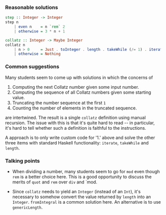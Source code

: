 ### Reasonable solutions

```haskell
step :: Integer -> Integer
step n
    | even n    = n `rem` 2
    | otherwise = 3 * n + 1

collatz :: Integer -> Maybe Integer
collatz n
    | n > 0     = Just . toInteger . length . takeWhile (/= 1) . iterate step $ n
    | otherwise = Nothing
```

### Common suggestions
Many students seem to come up with solutions in which the concerns of

1. Computing the next Collatz number given some input number.
2. Computing the sequence of all Collatz numbers given some starting value.
3. Truncating the number sequence at the first `1`
4. Counting the number of elements in the truncated sequence.

are intertwined. The result is a single `collatz` definition using manual
recursion. The issue with this is that it's quite hard to read -- in particular,
it's hard to tell whether such a definition is faithful to the instructions.

A approach is to only write custom code for '1.' above and solve the other
three items with standard Haskell functionality: `iterate`, `takeWhile` and
`length`.

### Talking points
- When dividing a number, many students seem to go for `mod` even though `rem`
is a better choice here. This is a good opportunity to discuss the merits of
`quot` and `rem` over `div` and `mod.

- Since `collatz` needs to yield an `Integer` (instead of an `Int`), it's
necessary to somehow convert the value returned by `length` into an `Integer`.
`fromIntegral` is a common solution here. An alternative is to use
`genericLength`.
